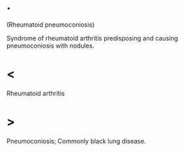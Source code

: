# .

(Rheumatoid pneumoconiosis)

Syndrome of rheumatoid arthritis predisposing and causing pneumoconiosis with nodules.

# <

Rheumatoid arthritis

# >

Pneumoconiosis; Commonly black lung disease.
